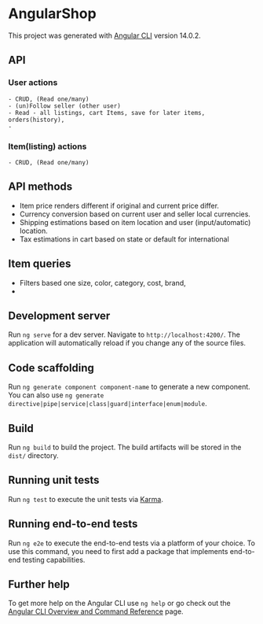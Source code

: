 # AngularShop

This project was generated with [Angular CLI](https://github.com/angular/angular-cli) version 14.0.2.


## API
  ### User actions
    - CRUD, (Read one/many)
    - (un)Follow seller (other user)
    - Read - all listings, cart Items, save for later items, orders(history), 
    - 
  ### Item(listing) actions
    - CRUD, (Read one/many)
  
## API methods
  - Item price renders different if original and current price differ.
  - Currency conversion based on current user and seller local currencies.
  - Shipping estimations based on item location and user (input/automatic) location.
  - Tax estimations in cart based on state or default for international
## Item queries
  - Filters based one size, color, category, cost, brand, 
  - 

## Development server

Run `ng serve` for a dev server. Navigate to `http://localhost:4200/`. The application will automatically reload if you change any of the source files.

## Code scaffolding

Run `ng generate component component-name` to generate a new component. You can also use `ng generate directive|pipe|service|class|guard|interface|enum|module`.

## Build

Run `ng build` to build the project. The build artifacts will be stored in the `dist/` directory.

## Running unit tests

Run `ng test` to execute the unit tests via [Karma](https://karma-runner.github.io).

## Running end-to-end tests

Run `ng e2e` to execute the end-to-end tests via a platform of your choice. To use this command, you need to first add a package that implements end-to-end testing capabilities.

## Further help

To get more help on the Angular CLI use `ng help` or go check out the [Angular CLI Overview and Command Reference](https://angular.io/cli) page.
